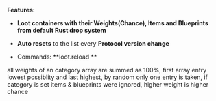 **Features:**

- **Loot containers with their Weights(Chance), Items and Blueprints from default Rust drop system**

- **Auto resets** to the list every **Protocol version change**

- Commands: **loot.reload
**

all weights of an category array are summed as 100%, first array entry lowest possiblity and last highest, by random only one entry is taken, if category is set items & blueprints were ignored, higher weight is higher chance